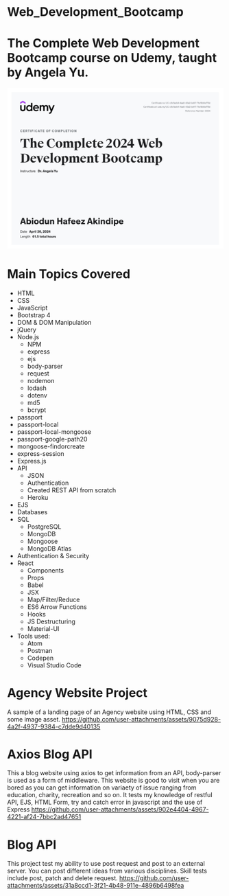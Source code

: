 # Web_Development_Bootcamp
# The Complete Web Development Bootcamp course on Udemy, taught by Angela Yu.
![Certificate of Completion](https://github.com/Swaggerlish/Web_Development_Bootcamp/blob/9b5cb87768202116f0793167cde5f7c53f1c7cfe/Web_development.jpg)
# Main Topics Covered
* HTML
* CSS
* JavaScript
* Bootstrap 4
* DOM & DOM Manipulation
* jQuery
* Node.js
  * NPM
  * express
  * ejs
  * body-parser
  * request
  * nodemon
  * lodash
  * dotenv
  * md5
  * bcrypt
* passport
* passport-local
* passport-local-mongoose
* passport-google-path20
*  mongoose-findorcreate
* express-session
* Express.js
* API
  * JSON
  * Authentication
  * Created REST API from scratch
  * Heroku
* EJS
* Databases
* SQL
  * PostgreSQL
  * MongoDB
  * Mongoose
  * MongoDB Atlas
* Authentication & Security
* React
  * Components
  * Props
  * Babel
  * JSX
  * Map/Filter/Reduce
  * ES6 Arrow Functions
  * Hooks
  * JS Destructuring
  * Material-UI
* Tools used:
  * Atom
  * Postman
  * Codepen
  * Visual Studio Code
 #  Agency Website Project
A sample of a landing page of an Agency website using HTML, CSS and some image asset.
https://github.com/user-attachments/assets/9075d928-4a2f-4937-9384-c7dde9d40135
# Axios Blog API
This a blog website using axios to get information from an API, body-parser is used as a form of middleware. This website is good to visit when you are bored as you can get information on variaety of issue ranging from education, charity, recreation and so on. It tests my knowledge of restful API, EJS, HTML Form,  try and catch error in javascript and the use of Express
https://github.com/user-attachments/assets/902e4404-4967-4221-af24-7bbc2ad47651
# Blog API
This project test my ability to use post request and post to an external server. You can post different ideas from various disciplines. Skill tests include post, patch and delete request.
https://github.com/user-attachments/assets/31a8ccd1-3f21-4b48-911e-4896b6498fea
